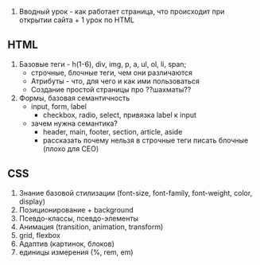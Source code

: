 
1.  Вводный урок - как работает страница, что происходит при открытии сайта + 1 урок по HTML 
## HTML

1. Базовые теги - h(1-6), div, img, p, a, ul, ol, li, span; 
	- строчные, блочные теги, чем они различаются 
	- Атрибуты - что, для чего и как ими пользоваться
	- Создание простой страницы про ??шахматы??
2. Формы, базовая семантичность
	-  input, form, label
		- checkbox, radio, select, привязка label к input
	- зачем нужна семантика?
		- header, main, footer, section, article, aside
		- рассказать почему нельзя в строчные теги писать блочные (плохо для CEO)
## CSS

1. Знание базовой стилизации (font-size, font-family, font-weight, color, display)
2. Позиционирование + background
3. Псевдо-классы, псевдо-элементы
4. Анимация (transition, animation, transform)
5. grid, flexbox
6. Адаптив (картинок, блоков)
7. единицы измерения (%, rem, em)